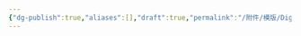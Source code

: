 ```yaml
---
{"dg-publish":true,"aliases":[],"draft":true,"permalink":"/附件/模版/Digital Graden/","dgPassFrontmatter":true}
---
```


